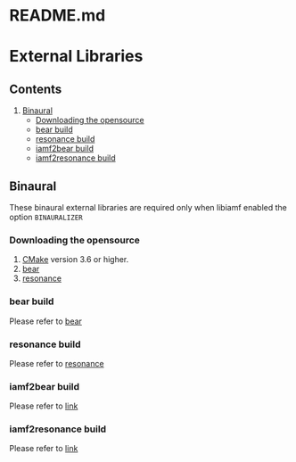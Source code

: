 README.md
=========
# External Libraries

## Contents
1. [Binaural](#Binaural)
    - [Downloading the opensource](#Downloading-the-opensource)
    - [bear build](#bear-build)
    - [resonance build](#resonance-build)
    - [iamf2bear build](#iamf2bear-build)
    - [iamf2resonance build](#iamf2resonance-build)


## Binaural
These binaural external libraries are required only when libiamf enabled the option `BINAURALIZER`

### Downloading the opensource
 1. [CMake](https://cmake.org) version 3.6 or higher.
 2. [bear](https://github.com/ebu/bear)
 3. [resonance](https://github.com/resonance-audio/resonance-audio)

### bear build 

Please refer to [bear](https://github.com/ebu/bear)

### resonance build 

Please refer to [resonance](https://github.com/resonance-audio/resonance-audio)

### iamf2bear build 
Please refer to [link](src/binaural/iamf2bear/README.md)

### iamf2resonance build 
Please refer to [link](src/binaural/iamf2resonance/README.md)